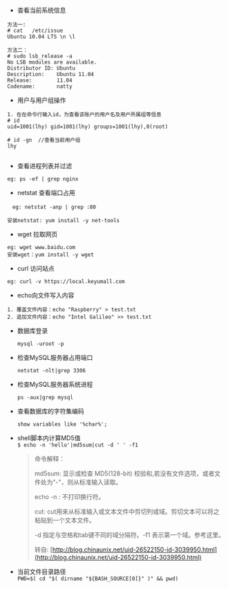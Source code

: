 * 查看当前系统信息

```
方法一: 
# cat   /etc/issue
Ubuntu 10.04 LTS \n \l

方法二：
# sudo lsb_release -a
No LSB modules are available.
Distributor ID: Ubuntu
Description:    Ubuntu 11.04
Release:        11.04
Codename:       natty
```

* 用户与用户组操作

```
1. 在在命令行输入id，为查看该账户的用户名及用户所属组等信息
# id
uid=1001(lhy) gid=1001(lhy) groups=1001(lhy),0(root)

# id -gn  //查看当前用户组
lhy


```

* 查看进程列表并过滤

```
eg: ps -ef | grep nginx
```

* netstat 查看端口占用

```
　eg: netstat -anp | grep :80

安装netstat: yum install -y net-tools
```

* wget 拉取网页

```
eg: wget www.baidu.com
安装wget：yum install -y wget
```

* curl 访问站点

```
eg: curl -v https://local.keyumall.com
```

* echo向文件写入内容

```
1. 覆盖文件内容：echo "Raspberry" > test.txt
2. 追加文件内容：echo "Intel Galileo" >> test.txt
```

* 数据库登录
  ```
  mysql -uroot -p
  ```
* 检查MySQL服务器占用端口
  ```
  netstat -nlt|grep 3306
  ```
* 检查MySQL服务器系统进程
  ```
  ps -aux|grep mysql
  ```
* 查看数据库的字符集编码
  ```
  show variables like '%char%';
  ```
* shell脚本内计算MD5值  
  `$ echo -n 'hello'|md5sum|cut -d ' ' -f1`

  > 命令解释：
  >
  > md5sum: 显示或检查 MD5\(128-bit\) 校验和,若没有文件选项，或者文件处为"-"，则从标准输入读取。
  >
  > echo -n : 不打印换行符。
  >
  > cut:  cut用来从标准输入或文本文件中剪切列或域。剪切文本可以将之粘贴到一个文本文件。
  >
  > -d 指定与空格和tab键不同的域分隔符。-f1 表示第一个域。参考这里。
  >
  > 转自: [http://blog.chinaunix.net/uid-26522150-id-3039950.html](http://blog.chinaunix.net/uid-26522150-id-3039950.html)

* 当前文件目录路径  
  `PWD=$( cd "$( dirname "${BASH_SOURCE[0]}" )" && pwd)`



